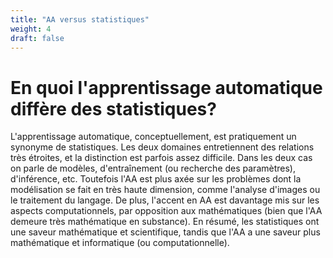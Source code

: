 ```yaml
---
title: "AA versus statistiques"
weight: 4
draft: false
---
```


# En quoi l'apprentissage automatique diffère des statistiques?

L'apprentissage automatique, conceptuellement, est pratiquement un
synonyme de statistiques. Les deux domaines entretiennent des
relations très étroites, et la distinction est parfois assez
difficile. Dans les deux cas on parle de modèles, d'entraînement (ou
recherche des paramètres), d'inférence, etc. Toutefois l'AA est plus
axée sur les problèmes dont la modélisation se fait en très haute
dimension, comme l'analyse d'images ou le traitement du langage. De
plus, l'accent en AA est davantage mis sur les aspects
computationnels, par opposition aux mathématiques (bien que l'AA
demeure très mathématique en substance). En résumé, les statistiques
ont une saveur mathématique et scientifique, tandis que l'AA a une
saveur plus mathématique et informatique (ou computationnelle).
